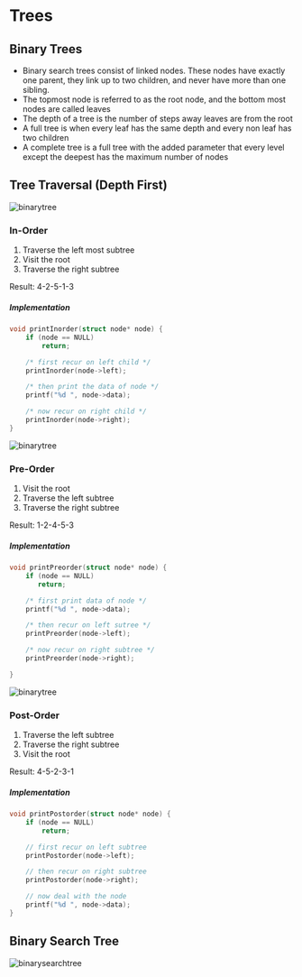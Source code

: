 Trees
=====

## Binary Trees
* Binary search trees consist of linked nodes. These nodes have exactly one parent, they link up to two children, and never have more than one sibling.
* The topmost node is referred to as the root node, and the bottom most nodes are called leaves
* The depth of a tree is the number of steps away leaves are from the root
* A full tree is when every leaf has the same depth and every non leaf has two children
* A complete tree is a full tree with the added parameter that every level except the deepest has the maximum number of nodes

## Tree Traversal (Depth First)
![binarytree](http://www.geeksforgeeks.org/wp-content/uploads/2009/06/tree12.gif)
### In-Order
1. Traverse the left most subtree
2. Visit the root
3. Traverse the right subtree

Result: 4-2-5-1-3

##### Implementation
```C++
void printInorder(struct node* node) {
	if (node == NULL)
		return;

	/* first recur on left child */
	printInorder(node->left);

	/* then print the data of node */
	printf("%d ", node->data);

	/* now recur on right child */
	printInorder(node->right);
}
```

![binarytree](http://www.geeksforgeeks.org/wp-content/uploads/2009/06/tree12.gif)
### Pre-Order
1. Visit the root
2. Traverse the left subtree
3. Traverse the right subtree

Result: 1-2-4-5-3

##### Implementation
```C++
void printPreorder(struct node* node) {
	if (node == NULL)
	   return;

	/* first print data of node */
	printf("%d ", node->data);

	/* then recur on left sutree */
	printPreorder(node->left);

	/* now recur on right subtree */
	printPreorder(node->right);

}
```

![binarytree](http://www.geeksforgeeks.org/wp-content/uploads/2009/06/tree12.gif)
### Post-Order
1. Traverse the left subtree
2. Traverse the right subtree
3. Visit the root

Result: 4-5-2-3-1

##### Implementation
```C++
void printPostorder(struct node* node) {
	if (node == NULL)
	 	return;

	// first recur on left subtree
	printPostorder(node->left);

	// then recur on right subtree
	printPostorder(node->right);

	// now deal with the node
	printf("%d ", node->data);
}
```


## Binary Search Tree
![binarysearchtree](http://proprogramming.org/wp-content/uploads/2015/07/binary-search-tree-c-.png)

